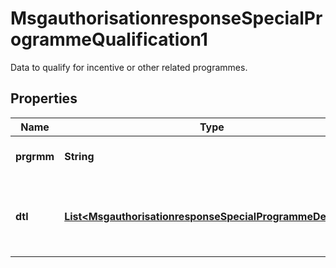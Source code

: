 

# MsgauthorisationresponseSpecialProgrammeQualification1

Data to qualify for incentive or other related programmes.
## Properties

Name | Type | Description | Notes
------------ | ------------- | ------------- | -------------
**prgrmm** | **String** | Name of special programme. |  [optional]
**dtl** | [**List&lt;MsgauthorisationresponseSpecialProgrammeDetails1&gt;**](MsgauthorisationresponseSpecialProgrammeDetails1.md) | Name and value associated with a special programme. |  [optional]



